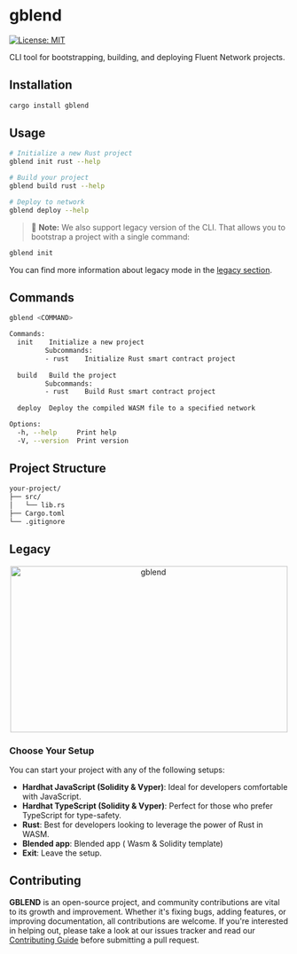 # gblend

[![License: MIT](https://img.shields.io/badge/License-MIT-yellow.svg)](https://opensource.org/licenses/MIT)

CLI tool for bootstrapping, building, and deploying Fluent Network projects.

## Installation

```bash
cargo install gblend
```

## Usage

```bash
# Initialize a new Rust project
gblend init rust --help

# Build your project
gblend build rust --help

# Deploy to network
gblend deploy --help


```

> 📌 **Note:** We also support legacy version of the CLI. That allows you to bootstrap a project with a single command:

```bash
gblend init
```

You can find more information about legacy mode in the [legacy section](#legacy).

## Commands

```bash
gblend <COMMAND>

Commands:
  init    Initialize a new project
         Subcommands:
         - rust    Initialize Rust smart contract project
  
  build   Build the project
         Subcommands:
         - rust    Build Rust smart contract project
  
  deploy  Deploy the compiled WASM file to a specified network

Options:
  -h, --help     Print help
  -V, --version  Print version
```

## Project Structure

```bash
your-project/
├── src/
│   └── lib.rs
├── Cargo.toml
└── .gitignore
```

## Legacy

<p align="center">
  <img src="https://i.ibb.co/CwXLfxb/Screenshot-2024-10-14-at-7-15-34-PM.png" alt="gblend" width="500" height="300">
</p>

### Choose Your Setup

You can start your project with any of the following setups:

- **Hardhat JavaScript (Solidity & Vyper)**: Ideal for developers comfortable with JavaScript.
- **Hardhat TypeScript (Solidity & Vyper)**: Perfect for those who prefer TypeScript for type-safety.
- **Rust**: Best for developers looking to leverage the power of Rust in WASM.
- **Blended app**: Blended app ( Wasm & Solidity template)
- **Exit**: Leave the setup.

## Contributing

**GBLEND** is an open-source project, and community contributions are vital to its growth and improvement. Whether it's fixing bugs, adding features, or improving documentation, all contributions are welcome. If you're interested in helping out, please take a look at our issues tracker and read our [Contributing Guide](CONTRIBUTING.md) before submitting a pull request.
